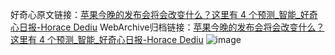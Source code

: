 好奇心原文链接：[苹果今晚的发布会将会改变什么？这里有 4 个预测_智能_好奇心日报-Horace Dediu](https://www.qdaily.com/articles/2263.html)
WebArchive归档链接：[苹果今晚的发布会将会改变什么？这里有 4 个预测_智能_好奇心日报-Horace Dediu](http://web.archive.org/web/20170611053200/http://www.qdaily.com/articles/2263.html)
![image](http://ww3.sinaimg.cn/large/007d5XDpgy1g3vbzuti6wj30u062bx6p)